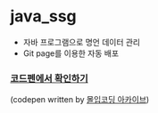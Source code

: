 # java_ssg
- 자바 프로그램으로 명언 데이터 관리
- Git page를 이용한 자동 배포

### <a href="https://codepen.io/woowang789/pen/vYRKodz">코드펜에서 확인하기</a>


(codepen written by <a href='https://www.youtube.com/user/jangka512/featured'>몰입코딩 아카이브</a>)
